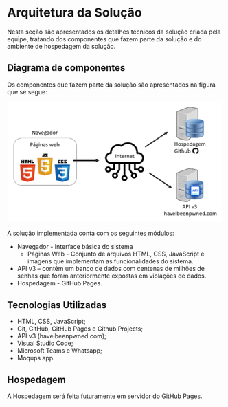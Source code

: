 # Arquitetura da Solução

Nesta seção são apresentados os detalhes técnicos da solução criada pela equipe, tratando dos componentes que fazem parte da solução e do ambiente de hospedagem da solução. 

## Diagrama de componentes

Os componentes que fazem parte da solução são apresentados na figura que se segue:

<img scale=1.2 src="https://github.com/ICEI-PUC-Minas-PMV-ADS/pmv-ads-2022-2-e1-proj-web-t2-seguranca_informacao/blob/main/docs/img/diagrama.PNG?raw=true" width="500" />  

A solução implementada conta com os seguintes módulos:
* Navegador - Interface básica do sistema 
  * Páginas Web - Conjunto de arquivos HTML, CSS, JavaScript e imagens que implementam as funcionalidades do sistema.
* API v3 – contém um banco de dados com centenas de milhões de senhas que foram anteriormente expostas em violações de dados.
* Hospedagem - GitHub Pages. 



## Tecnologias Utilizadas

* HTML, CSS, JavaScript;
* Git, GitHub, GitHub Pages e Github Projects;
* API v3 (haveibeenpwned.com);
* Visual Studio Code;
* Microsoft Teams e Whatsapp;
* Moqups app.


## Hospedagem

A Hospedagem será feita futuramente em servidor do GitHub Pages.

